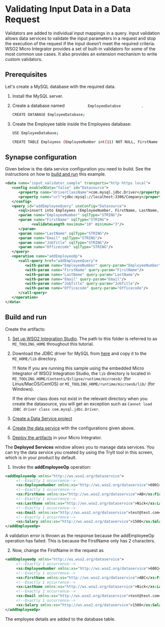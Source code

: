 # Validating Input Data in a Data Request

Validators are added to individual input mappings in a query. Input
validation allows data services to validate the input parameters in a
request and stop the execution of the request if the input doesn’t meet
the required criteria. WSO2 Micro Integrator provides a set of built-in validators for some of the most
common use cases. It also provides an extension mechanism to write
custom validators.

## Prerequisites

Let's create a MySQL database with the required data.

1.  Install the MySQL server.
2.  Create a database named `           EmployeeDatabse          ` .

    ```bash
    CREATE DATABASE EmployeeDatabase;
    ```

3.  Create the Employee table inside the Employees database:

    ```bash
    USE EmployeeDatabase;

    CREATE TABLE Employees (EmployeeNumber int(11) NOT NULL, FirstName varchar(255) NOT NULL, LastName varchar(255) DEFAULT NULL, Email varchar(255) DEFAULT NULL, Salary varchar(255));
    ```

## Synapse configuration
Given below is the data service configuration you need to build. See the instructions on how to [build and run](#build-and-run) this example.

```xml
<data name="input_validator_sample" transports="http https local">
   <config enableOData="false" id="Datasource">
      <property name="driverClassName">com.mysql.jdbc.Driver</property>
      <property name="url">jdbc:mysql://localhost:3306/Company</property>
   </config>
   <query id="addEmployeeQuery" useConfig="Datasource">
      <sql>insert into Employees (EmployeeNumber, FirstName, LastName, Email, JobTitle, OfficeCode) values(:EmployeeNumber,:FirstName,:LastName,:Email,:JobTitle,:Officecode)</sql>
      <param name="EmployeeNumber" sqlType="STRING"/>
      <param name="FirstName" sqlType="STRING">
            <validateLength maximum="10" minimum="3"/>
      </param>
      <param name="LastName" sqlType="STRING"/>
      <param name="Email" sqlType="STRING"/>
      <param name="JobTitle" sqlType="STRING"/>
      <param name="Officecode" sqlType="STRING"/>
   </query>
   <operation name="addEmployeeOp">
      <call-query href="addEmployeeQuery">
         <with-param name="EmployeeNumber" query-param="EmployeeNumber"/>
         <with-param name="FirstName" query-param="FirstName"/>
         <with-param name="LastName" query-param="LastName"/>
         <with-param name="Email" query-param="Email"/>
         <with-param name="JobTitle" query-param="JobTitle"/>
         <with-param name="Officecode" query-param="Officecode"/>
      </call-query>
   </operation>
</data>
```

## Build and run

Create the artifacts:

1. [Set up WSO2 Integration Studio](../../../../develop/installing-WSO2-Integration-Studio). The path to this folder is referred to as `MI_TOOLING_HOME` throughout this tutorial.
2.  Download the JDBC driver for MySQL from [here](http://dev.mysql.com/downloads/connector/j/) and copy it to the `MI_HOME/lib` directory.
    
    !!! Note
        If you are running this sample using the embedded Micro Integrator of WSO2 Integration Studio, the `lib` directory is located in `MI_TOOLING_HOME/Contents/Eclipse/runtime/microesb/` (for Linux/MacOS/CentOS) or `MI_TOOLING_HOME/runtime/microesb/lib/` (for Windows). 

    If the driver class does not exist in the relevant directory when you create the datasource, you will get an exception such as `Cannot load JDBC driver class com.mysql.jdbc.Driver`.
        
3. [Create a Data Service project](../../../../develop/creating-projects/#data-services-project)
4. [Create the data service](../../../../develop/creating-artifacts/data-services/creating-data-services) with the configurations given above.
5. [Deploy the artifacts](../../../../develop/deploy-and-run) in your Micro Integrator. 

The **Deployed Services** window allows you to manage data services. You
can try the data service you created by using the TryIt tool in this
screen, which is in your product by default.

1.  Invoke the **addEmployeeOp** operation:
```xml
<addEmployeeOp xmlns="http://ws.wso2.org/dataservice">
     <!--Exactly 1 occurrence-->
     <xs:EmployeeNumber xmlns:xs="http://ws.wso2.org/dataservice">6001</xs:EmployeeNumber>
     <!--Exactly 1 occurrence-->
     <xs:FirstName xmlns:xs="http://ws.wso2.org/dataservice">AB</xs:FirstName>
     <!--Exactly 1 occurrence-->
     <xs:LastName xmlns:xs="http://ws.wso2.org/dataservice">Nick</xs:LastName>
     <!--Exactly 1 occurrence-->
     <xs:Email xmlns:xs="http://ws.wso2.org/dataservice">test@test.com</xs:Email>
     <!--Exactly 1 occurrence-->
     <xs:Salary xmlns:xs="http://ws.wso2.org/dataservice">1500</xs:Salary>
</addEmployeeOp>
```
A validation error is thrown as the response because the addEmployeeOp operation has failed. This is because the FirstName only has 2 characters.

2. Now, change the FirstName in the request as
```xml
<addEmployeeOp xmlns="http://ws.wso2.org/dataservice">
     <!--Exactly 1 occurrence-->
     <xs:EmployeeNumber xmlns:xs="http://ws.wso2.org/dataservice">6001</xs:EmployeeNumber>
     <!--Exactly 1 occurrence-->
     <xs:FirstName xmlns:xs="http://ws.wso2.org/dataservice">ABC</xs:FirstName>
     <!--Exactly 1 occurrence-->
     <xs:LastName xmlns:xs="http://ws.wso2.org/dataservice">Nick</xs:LastName>
     <!--Exactly 1 occurrence-->
     <xs:Email xmlns:xs="http://ws.wso2.org/dataservice">test@test.com</xs:Email>
     <!--Exactly 1 occurrence-->
     <xs:Salary xmlns:xs="http://ws.wso2.org/dataservice">1500</xs:Salary>
</addEmployeeOp>
```
The employee details are added to the database table.  
